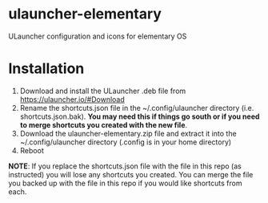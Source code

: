 # ulauncher-elementary
ULauncher configuration and icons for elementary OS

# Installation

1. Download and install the ULauncher .deb file from https://ulauncher.io/#Download
2. Rename the shortcuts.json file in the ~/.config/ulauncher directory (i.e. shortcuts.json.bak). **You may need this if things go south or if you need to merge shortcuts you created with the new file**.
3. Download the ulauncher-elementary.zip file and extract it into the ~/.config/ulauncher directory (.config is in your home directory)
6. Reboot

**NOTE**: If you replace the shortcuts.json file with the file in this repo (as instructed) you will lose any shortcuts you created. You can merge the file you backed up with the file in this repo if you would like shortcuts from each.
